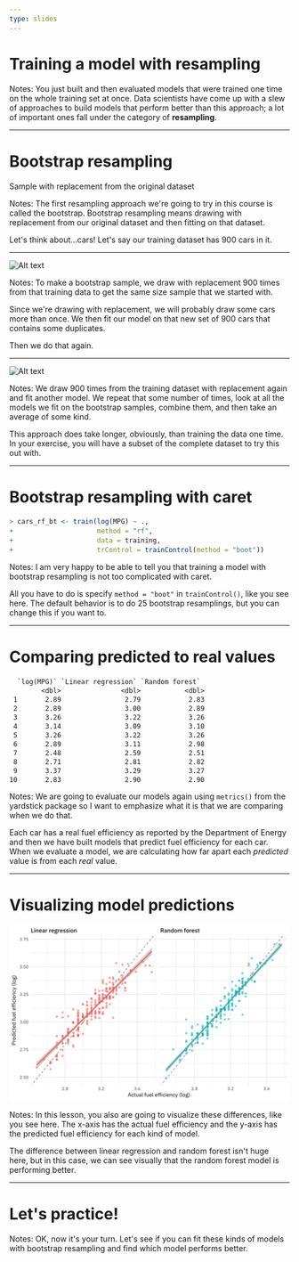 ```yaml
---
type: slides
---
```


# Training a model with resampling


Notes: You just built and then evaluated models that were trained one time on the whole training set at once. Data scientists have come up with a slew of approaches to build models that perform better than this approach; a lot of important ones fall under the category of **resampling**.

---

# Bootstrap resampling

Sample with replacement from the original dataset

Notes: The first resampling approach we're going to try in this course is called the bootstrap. Bootstrap resampling means drawing with replacement from our original dataset and then fitting on that dataset.

Let's think about...cars! Let's say our training dataset has 900 cars in it. 

---


![Alt text](/static/datasets/bootstrap.png)

Notes: To make a bootstrap sample, we draw with replacement 900 times from that training data to get the same size sample that we started with. 

Since we're drawing with replacement, we will probably draw some cars more than once. We then fit our model on that new set of 900 cars that contains some duplicates. 

Then we do that again.

---

![Alt text](http://s3.amazonaws.com/assets.datacamp.com/production/course_6013/datasets/bootstrap2.png)


Notes: We draw 900 times from the training dataset with replacement again and fit another model. We repeat that some number of times, look at all the models we fit on the bootstrap samples, combine them, and then take an average of some kind.

This approach does take longer, obviously, than training the data one time. In your exercise, you will have a subset of the complete dataset to try this out with.

---

# Bootstrap resampling with caret

```r
> cars_rf_bt <- train(log(MPG) ~ ., 
+                     method = "rf", 
+                     data = training, 
+                     trControl = trainControl(method = "boot"))
```

Notes: I am very happy to be able to tell you that training a model with bootstrap resampling is not too complicated with caret. 

All you have to do is specify `method = "boot"` in `trainControl()`, like you see here. The default behavior is to do 25 bootstrap resamplings, but you can change this if you want to.

---

# Comparing predicted to real values

```out
  `log(MPG)` `Linear regression` `Random forest`
        <dbl>               <dbl>           <dbl>
 1       2.89                2.79            2.83
 2       2.89                3.00            2.89
 3       3.26                3.22            3.26
 4       3.14                3.09            3.10
 5       3.26                3.22            3.26
 6       2.89                3.11            2.98
 7       2.48                2.59            2.51
 8       2.71                2.81            2.82
 9       3.37                3.29            3.27
10       2.83                2.90            2.90
```

Notes: We are going to evaluate our models again using `metrics()` from the yardstick package so I want to emphasize what it is that we are comparing when we do that. 

Each car has a real fuel efficiency as reported by the Department of Energy and then we have built models that predict fuel efficiency for each car. When we evaluate a model, we are calculating how far apart each *predicted* value is from each *real* value.

---

# Visualizing model predictions

![Alt text](/static/cars_metrics.png)

Notes: In this lesson, you also are going to visualize these differences, like you see here. The x-axis has the actual fuel efficiency and the y-axis has the predicted fuel efficiency for each kind of model. 

The difference between linear regression and random forest isn't huge here, but in this case, we can see visually that the random forest model is performing better.

---

# Let's practice!

Notes: OK, now it's your turn. Let's see if you can fit these kinds of models with bootstrap resampling and find which model performs better.











